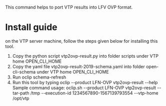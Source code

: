 This command helps to port VTP results into LFV OVP format.

Install guide
==============
on the VTP server machine, follow the steps given below for installing this tool.

1. Copy the python script vtp2ovp-result.py into folder scripts under VTP home OPEN_CLI_HOME
2. Copy the yaml file vtp2ovp-result-2019-schema.yaml into folder open-cli-schema under VTP home OPEN_CLI_HOME
3. Run oclip schema-refresh
4. Run this tool by typing
    oclip --product LFN-OVP vtp2ovp-result --help
    Sample command usage:
        oclip.sh --product LFN-OVP vtp2ovp-result  --tar-path /tmp --execution-id 1234567890-1567139793554 --vtp-home /opt/vtp



